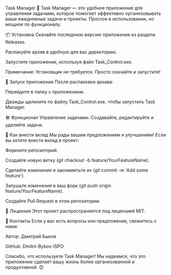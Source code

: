 Task Manager 🚀
Task Manager — это удобное приложение для управления задачами, которое помогает эффективно организовывать ваши ежедневные задачи и проекты. Простое в использовании, но мощное по функционалу.

📦 Установка
Скачайте последнюю версию приложения из раздела Releases.

Распакуйте архив в удобную для вас директорию.

Запустите приложение, используя файл Task_Control.exe.

Примечание: Установщик не требуется. Просто скачайте и запустите!

🚀 Запуск приложения
После распаковки архива:

Перейдите в папку с приложением.

Дважды щелкните по файлу Task_Control.exe, чтобы запустить Task Manager.

🛠️ Функционал
Управление задачами: Создавайте, редактируйте и удаляйте задачи.

🤝 Как внести вклад
Мы рады вашим предложениям и улучшениям! Если вы хотите внести вклад в проект:

Форкните репозиторий.

Создайте новую ветку (git checkout -b feature/YourFeatureName).

Сделайте изменения и закоммитьте их (git commit -m 'Add some feature').

Запушьте изменения в ваш форк (git push origin feature/YourFeatureName).

Создайте Pull Request в этом репозитории.

📄 Лицензия
Этот проект распространяется под лицензией MIT.

📧 Контакты
Если у вас есть вопросы или предложения, свяжитесь с нами:

Автор: Дмитрий Быков

GitHub: Dmitrii-Bykov-ISPO

Спасибо, что используете Task Manager! Мы надеемся, что это приложение сделает вашу жизнь более организованной и продуктивной. 😊
